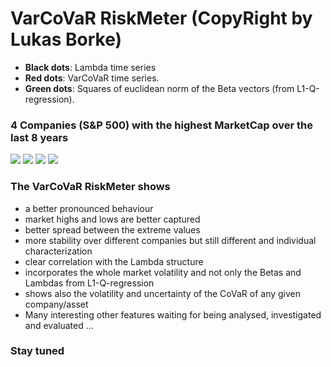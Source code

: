 # VarCoVaR RiskMeter (CopyRight by Lukas Borke)

* **Black dots**: Lambda time series
* **Red dots**: VarCoVaR time series.
* **Green dots**: Squares of euclidean norm of the Beta vectors (from L1-Q-regression).


### 4 Companies (S&P 500) with the highest MarketCap over the last 8 years
![](https://github.com/QuantLet/FRM/blob/master/VarCoVaR/c1_risk.png)
![](https://github.com/QuantLet/FRM/blob/master/VarCoVaR/c2_risk.png)
![](https://github.com/QuantLet/FRM/blob/master/VarCoVaR/c3_risk.png)
![](https://github.com/QuantLet/FRM/blob/master/VarCoVaR/c4_risk.png)


### The VarCoVaR RiskMeter shows
* a better pronounced behaviour
* market highs and lows are better captured
* better spread between the extreme values
* more stability over different companies but still different and individual characterization
* clear correlation with the Lambda structure
* incorporates the whole market volatility and not only the Betas and Lambdas from L1-Q-regression
* shows also the volatility and uncertainty of the CoVaR of any given company/asset
* Many interesting other features waiting for being analysed, investigated and evaluated ...

### Stay tuned